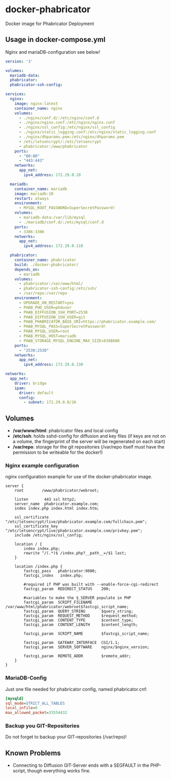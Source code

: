 # docker-phabricator

Docker image for Phabricator Deployment

## Usage in docker-compose.yml

Nginx and mariaDB-configuration see below!

```yaml
version: '3'

volumes:
  mariadb-data:
  phabricator:
  phabricator-ssh-config:

services:
  nginx:
    image: nginx:latest
    container_name: nginx
    volumes:
      - ./nginx/conf.d/:/etc/nginx/conf.d
      - ./nginx/nginx.conf:/etc/nginx/nginx.conf
      - ./nginx/ssl_config:/etc/nginx/ssl_config
      - ./nginx/static_logging.conf:/etc/nginx/static_logging.conf
      - ./nginx/dhparams.pem:/etc/nginx/dhparams.pem
      - /etc/letsencrypt/:/etc/letsencrypt
      - phabricator:/www/phabricator
    ports:
      - "80:80"
      - "443:443"
    networks:
      app_net:
        ipv4_address: 172.29.0.10

  mariadb:
    container_name: mariadb
    image: mariadb:10
    restart: always
    environment:
      - MYSQL_ROOT_PASSWORD=SuperSecretPassword!
    volumes:
      - mariadb-data:/var/lib/mysql
      - ./mariadb/conf.d/:/etc/mysql/conf.d
    ports:
      - 3306:3306
    networks:
      app_net:
        ipv4_address: 172.29.0.110

  phabricator:
    container_name: phabricator
    build: ./docker-phabricator/
    depends_on:
      - mariadb
    volumes:
      - phabricator:/var/www/html/
      - phabricator-ssh-config:/etc/ssh/
      - /var/repo:/var/repo
    environment:
      - UPGRADE_ON_RESTART=yes
      - PHAB_PHD_USER=phduser
      - PHAB_DIFFUSION_SSH_PORT=2530
      - PHAB_DIFFUSION_SSH_USER=git
      - PHAB_PHABRICATOR_BASE_URI=https://phabricator.example.com/
      - PHAB_MYSQL_PASS=SuperSecretPassword!
      - PHAB_MYSQL_USER=root
      - PHAB_MYSQL_HOST=mariadb
      - PHAB_STORAGE_MYSQL_ENGINE_MAX_SIZE=8388608
    ports:
      - "2530:2530"
    networks:
      app_net:
        ipv4_address: 172.29.0.130

networks:
  app_net:
    driver: bridge
    ipam:
      driver: default
      config:
        - subnet: 172.29.0.0/16
```

## Volumes

- **/var/www/html**: phabricator files and local config
- **/etc/ssh**: holds sshd-config for diffusion and key files (if keys are not on a volume, the fingerprint of the server will be regenerated on each start)
- **/var/repo**: storage for the git repositories (/var/repo itself must have the permission to be writeable for the docker!)

### Nginx example configuration

nginx configuration example for use of the docker-phabricator image.

```Nginx
server {
    root        /www/phabricator/webroot;

    listen       443 ssl http2;
    server_name  phabricator.example.com;
    index index.php index.html index.htm;

    ssl_certificate "/etc/letsencrypt/live/phabricator.example.com/fullchain.pem";
    ssl_certificate_key "/etc/letsencrypt/live/phabricator.example.com/privkey.pem";
    include /etc/nginx/ssl_config;

    location / {
        index index.php;
        rewrite ^/(.*)$ /index.php?__path__=/$1 last;
    }

    location /index.php {
        fastcgi_pass   phabricator:9000;
        fastcgi_index   index.php;

        #required if PHP was built with --enable-force-cgi-redirect
        fastcgi_param  REDIRECT_STATUS    200;

        #variables to make the $_SERVER populate in PHP
        fastcgi_param  SCRIPT_FILENAME    /var/www/html/phabricator/webroot$fastcgi_script_name;
        fastcgi_param  QUERY_STRING       $query_string;
        fastcgi_param  REQUEST_METHOD     $request_method;
        fastcgi_param  CONTENT_TYPE       $content_type;
        fastcgi_param  CONTENT_LENGTH     $content_length;

        fastcgi_param  SCRIPT_NAME        $fastcgi_script_name;

        fastcgi_param  GATEWAY_INTERFACE  CGI/1.1;
        fastcgi_param  SERVER_SOFTWARE    nginx/$nginx_version;

        fastcgi_param  REMOTE_ADDR        $remote_addr;
    }
}
```

### MariaDB-Config

Just one file needed for phabricator config, named phabricator.cnf:

```ini
[mysqld]
sql_mode=STRICT_ALL_TABLES
local_infile=0
max_allowed_packet=33554432
```

### Backup you GIT-Repositories

Do not forget to backup your GIT-repositories (/var/repo)!

## Known Problems

- Connecting to Diffusion GIT-Server ends with a SEGFAULT in the PHP-script, though everything works fine.